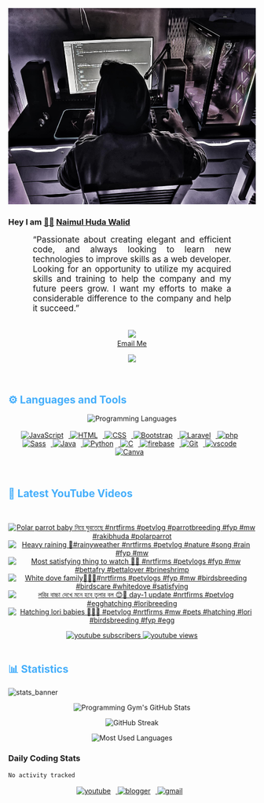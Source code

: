 <!-- ![github_cover_banner](https://www.digitalsolutionservices.com/img/services/web%20development.gif)-->

<div align="center" style="display:block;">
    <img height="400px" width="100%" alt="github cover banner" src="https://raw.githubusercontent.com/NaimulHudaWalid/NaimulHudaWalid/main/272276268_3114779035434264_920860974401480824_n.jpg"/> 
</div>

### Hey I am [👨🏻‍][facebook] [Naimul Huda Walid][youtube]



<p align:"center" style="text-align: justify; margin: 0 50px; font-size: 17px;" >
   “Passionate about creating elegant and efficient code, and always looking to learn new technologies to improve skills as a web developer. Looking for an opportunity to utilize my acquired skills and training to help the company and my future peers grow. I want my efforts to make a considerable difference to the company and help it succeed.”
<br>
<br>
<div align="center">

![](https://visitor-badge.glitch.me/badge?page_id=NaimulHudaWalid)
    <br />
[Email Me](mailto:dev.naimulhuda@gmail.com)
</div>
</p>
<!-- Typing SVG by DenverCoder1 - https://github.com/DenverCoder1/readme-typing-svg -->
<p align="center">
<!--   <a href="https://github.com/DenverCoder1/readme-typing-svg"> -->
    <img src="https://readme-typing-svg.herokuapp.com?color=E22FE4&width=380&height=45&lines=Open-Source+Enthusiast;Learning+In+Public;Empowering+Others;Nice+To+Meet+You+...&center=true"></a>

</p>
<br>
<!-- Languages and Tools -->

<h2 style="color: #44AEFB">⚙️ Languages and Tools</h2>
<div align="center" style="display:block;">
    <img width="100px" alt="Programming Languages" src="https://user-images.githubusercontent.com/78341798/194531121-47b0119a-ce00-439d-b586-125f86acb098.png"/> 
</div>
<br>   
<!-- Icons Resources -->
<!-- https://devicon.dev/ -->
<!-- https://cdn.jsdelivr.net/npm/simple-icons@v3/icons/ -->
<div align="center">
  <a href="https://developer.mozilla.org/en-US/docs/Web/JavaScript" target="_blank" rel="noreferrer">
      <img  alt="JavaScript" height="50px" style="padding-right:10px;" src="https://cdn.jsdelivr.net/gh/devicons/devicon/icons/javascript/javascript-plain.svg"/>
  </a>
  
 
  <a href="https://developer.mozilla.org/en-US/docs/Web/HTML" target="_blank" rel="noreferrer">
      <img  alt="HTML" height="50px" style="padding-right:10px;" src="https://cdn.jsdelivr.net/gh/devicons/devicon/icons/html5/html5-original.svg"/>
  </a>
  <a href="https://developer.mozilla.org/en-US/docs/Web/CSS" target="_blank" rel="noreferrer">
      <img  alt="CSS" height="50px" style="padding-right:10px;" src="https://cdn.jsdelivr.net/gh/devicons/devicon/icons/css3/css3-original.svg"/>
  </a>
  <a href="https://getbootstrap.com/" target="_blank" rel="noreferrer">
      <img  alt="Bootstrap" height="50px" style="padding-right:10px;" src="https://cdn.jsdelivr.net/gh/devicons/devicon/icons/bootstrap/bootstrap-original.svg"/>
  </a> 
  <a href="https://laravel.com/" target="_blank" rel="noreferrer">
      <img  alt="Laravel" height="50px" style="padding-right:10px;" src="https://cdn.jsdelivr.net/gh/devicons/devicon/icons/laravel/laravel-plain.svg"/>
  </a>
  <a href="https://www.php.net/" target="_blank" rel="noreferrer">
      <img  alt="php" height="50px" style="padding-right:10px;" src="https://cdn.jsdelivr.net/gh/devicons/devicon/icons/php/php-original.svg"/>
  </a>
  <a href="https://sass-lang.com/" target="_blank" rel="noreferrer">
      <img  alt="Sass" height="50px" style="padding-right:10px;" src="https://cdn.jsdelivr.net/gh/devicons/devicon/icons/sass/sass-original.svg"/>
  </a>
  <a href="https://www.java.com/en/" target="_blank" rel="noreferrer">
      <img  alt="Java" height="50px" style="padding-right:10px;" src="https://cdn.jsdelivr.net/gh/devicons/devicon/icons/java/java-original.svg"/>
  </a>    
  <a href="https://www.python.org/" target="_blank" rel="noreferrer">
      <img  alt="Python" height="50px" style="padding-right:10px;" src="https://cdn.jsdelivr.net/gh/devicons/devicon/icons/python/python-original.svg"/>
  </a>
  <a href="https://www.cprogramming.com/" target="_blank" rel="noreferrer">
      <img  alt="C" height="50px" style="padding-right:10px;" src="https://cdn.jsdelivr.net/gh/devicons/devicon/icons/c/c-original.svg"/>
  </a>
  
  <a href="https://firebase.google.com/" target="_blank" rel="noreferrer">
      <img  alt="firebase" height="50px" style="padding-right:10px;" src="https://cdn.jsdelivr.net/gh/devicons/devicon/icons/firebase/firebase-plain.svg"/>
  </a>
 
  <a href="https://git-scm.com/" target="_blank" rel="noreferrer">
      <img  alt="Git" height="50px" style="padding-right:10px;" src="https://cdn.jsdelivr.net/gh/devicons/devicon/icons/git/git-original.svg"/>
  </a>
  
  <a href="https://code.visualstudio.com/" target="_blank" rel="noreferrer">
      <img  alt="vscode" height="50px" style="padding-right:10px;"src="https://cdn.jsdelivr.net/gh/devicons/devicon/icons/vscode/vscode-original.svg"/>
  </a>
  <a href="https://www.canva.com/" target="_blank" rel="noreferrer">
      <img  alt="Canva" height="50px" style="padding-right:10px;" src="https://cdn.jsdelivr.net/gh/devicons/devicon/icons/canva/canva-original.svg"/> 
  </a>
</div>
<br>
<br>

<!-- Latest YouTube Videos -->

<h2 style="color: #44AEFB">🎦 Latest YouTube Videos</h2>
<br />

<!-- Resource/Reference: https://github.com/DenverCoder1/github-readme-youtube-cards -->
<div class="youtube videos cards" align="center">

<!-- BEGIN YOUTUBE-CARDS -->
[![Polar parrot baby নিয়ে ঘুরতেছে #nrtfirms #petvlog #parrotbreeding #fyp #mw #rakibhuda #polarparrot](https://ytcards.demolab.com/?id=q7XuvMmoDGk&title=Polar+parrot+baby+%E0%A6%A8%E0%A6%BF%E0%A7%9F%E0%A7%87+%E0%A6%98%E0%A7%81%E0%A6%B0%E0%A6%A4%E0%A7%87%E0%A6%9B%E0%A7%87+%23nrtfirms+%23petvlog+%23parrotbreeding+%23fyp+%23mw+%23rakibhuda+%23polarparrot&lang=en&timestamp=1718731857&background_color=%230d1117&title_color=%23ffffff&stats_color=%23dedede&max_title_lines=1&width=250&border_radius=5 "Polar parrot baby নিয়ে ঘুরতেছে #nrtfirms #petvlog #parrotbreeding #fyp #mw #rakibhuda #polarparrot")](https://www.youtube.com/watch?v=q7XuvMmoDGk)
[![Heavy raining 🖤#rainyweather #nrtfirms #petvlog #nature #song #rain #fyp #mw](https://ytcards.demolab.com/?id=7o5IquzOi4U&title=Heavy+raining+%F0%9F%96%A4%23rainyweather+%23nrtfirms+%23petvlog+%23nature+%23song+%23rain+%23fyp+%23mw&lang=en&timestamp=1718277895&background_color=%230d1117&title_color=%23ffffff&stats_color=%23dedede&max_title_lines=1&width=250&border_radius=5 "Heavy raining 🖤#rainyweather #nrtfirms #petvlog #nature #song #rain #fyp #mw")](https://www.youtube.com/watch?v=7o5IquzOi4U)
[![Most satisfying thing to watch 🥰🖤 #nrtfirms #petvlogs #fyp #mw #bettafry #bettalover #brineshrimp](https://ytcards.demolab.com/?id=jqQwSzodjYw&title=Most+satisfying+thing+to+watch+%F0%9F%A5%B0%F0%9F%96%A4+%23nrtfirms+%23petvlogs+%23fyp+%23mw+%23bettafry+%23bettalover+%23brineshrimp&lang=en&timestamp=1717954722&background_color=%230d1117&title_color=%23ffffff&stats_color=%23dedede&max_title_lines=1&width=250&border_radius=5 "Most satisfying thing to watch 🥰🖤 #nrtfirms #petvlogs #fyp #mw #bettafry #bettalover #brineshrimp")](https://www.youtube.com/watch?v=jqQwSzodjYw)
[![White dove family🖤💯🔥#nrtfirms #petvlogs #fyp #mw #birdsbreeding #birdscare #whitedove #satisfying](https://ytcards.demolab.com/?id=fhA1kWeKkH8&title=White+dove+family%F0%9F%96%A4%F0%9F%92%AF%F0%9F%94%A5%23nrtfirms+%23petvlogs+%23fyp+%23mw+%23birdsbreeding+%23birdscare+%23whitedove+%23satisfying&lang=en&timestamp=1717855834&background_color=%230d1117&title_color=%23ffffff&stats_color=%23dedede&max_title_lines=1&width=250&border_radius=5 "White dove family🖤💯🔥#nrtfirms #petvlogs #fyp #mw #birdsbreeding #birdscare #whitedove #satisfying")](https://www.youtube.com/watch?v=fhA1kWeKkH8)
[![লরির বাচ্চা দেখে মনে হবে তুলার বল 😊🥰 day-1 update #nrtfirms #petvlog #egghatching #loribreeding](https://ytcards.demolab.com/?id=V3F5RxndGT8&title=%E0%A6%B2%E0%A6%B0%E0%A6%BF%E0%A6%B0+%E0%A6%AC%E0%A6%BE%E0%A6%9A%E0%A7%8D%E0%A6%9A%E0%A6%BE+%E0%A6%A6%E0%A7%87%E0%A6%96%E0%A7%87+%E0%A6%AE%E0%A6%A8%E0%A7%87+%E0%A6%B9%E0%A6%AC%E0%A7%87+%E0%A6%A4%E0%A7%81%E0%A6%B2%E0%A6%BE%E0%A6%B0+%E0%A6%AC%E0%A6%B2+%F0%9F%98%8A%F0%9F%A5%B0+day-1+update+%23nrtfirms+%23petvlog+%23egghatching+%23loribreeding&lang=en&timestamp=1717585215&background_color=%230d1117&title_color=%23ffffff&stats_color=%23dedede&max_title_lines=1&width=250&border_radius=5 "লরির বাচ্চা দেখে মনে হবে তুলার বল 😊🥰 day-1 update #nrtfirms #petvlog #egghatching #loribreeding")](https://www.youtube.com/watch?v=V3F5RxndGT8)
[![Hatching lori babies 💯🖤🔥 #petvlog #nrtfirms #mw #pets #hatching  #lori #birdsbreeding #fyp #egg](https://ytcards.demolab.com/?id=nAATHnfFvm0&title=Hatching+lori+babies+%F0%9F%92%AF%F0%9F%96%A4%F0%9F%94%A5+%23petvlog+%23nrtfirms+%23mw+%23pets+%23hatching++%23lori+%23birdsbreeding+%23fyp+%23egg&lang=en&timestamp=1717517609&background_color=%230d1117&title_color=%23ffffff&stats_color=%23dedede&max_title_lines=1&width=250&border_radius=5 "Hatching lori babies 💯🖤🔥 #petvlog #nrtfirms #mw #pets #hatching  #lori #birdsbreeding #fyp #egg")](https://www.youtube.com/watch?v=nAATHnfFvm0)
<!-- END YOUTUBE-CARDS -->
</div>

<!-- Begin Youtube Buttons -->
<!-- Resource/Reference:  https://github.com/DenverCoder1/custom-icon-badges -->
<div class="youtube buttons" align="center">
    <a href="https://www.youtube.com/channel/UCa3YaFwzSII0kKg3Nads2dQ"  target="_blank">
        <img alt="youtube subscribers" src="https://img.shields.io/youtube/channel/subscribers/UCa3YaFwzSII0kKg3Nads2dQ?logo=youtube&logoColor=red&style=for-the-badge"/>
    </a> 
    <a href="https://www.youtube.com/channel/UCa3YaFwzSII0kKg3Nads2dQ"  target="_blank">
        <img alt="youtube views" src="https://custom-icon-badges.demolab.com/youtube/channel/views/UCa3YaFwzSII0kKg3Nads2dQ?color=%23E05D44&logo=eye&logoColor=white&style=for-the-badge&labelColor=#555555"/>
    </a> 
</div>
<br>
<!-- End Youtube Buttons -->

<!-- Statistics -->

<h2 style="color: #44AEFB">📊 Statistics</h2>

![stats_banner](https://user-images.githubusercontent.com/78341798/194534778-d662496c-ae00-4e8d-ae9b-b90912054e7f.gif)

<!-- Begin Stats Cards -->
<!-- Resources:  -->
<!-- Github & Languages Stats: https://github.com/naimul15-12090/github-readme-stats --> 
<!-- Streak Stats: https://github.com/denvercoder1/github-readme-streak-stats -->
<!-- Change the value after ?username= to your GitHub username. -->
<div class="stats" align="center">

![Programming Gym's GitHub Stats](https://github-readme-stats.vercel.app/api?username=NaimulHudaWalid&hide=stars&count_private=true&show_icons=true&theme=algolia&border_radius=20)

![GitHub Streak](https://streak-stats.demolab.com?user=NaimulHudaWalid&count_private=true&theme=algolia&border_radius=22)

![Most Used Languages](https://github-readme-stats.vercel.app/api/top-langs/?username=NaimulHudaWalid&langs_count=8&layout=compact&show_icons=true&theme=algolia&border_radius=20)
    
<!-- ![Top Langs](https://github-readme-stats.vercel.app/api/top-langs/?username=naimul15-12090&langs_count=8) -->
<!-- [![Top Langs](https://github-readme-stats.vercel.app/api/top-langs/?username=naimul15-12090&layout=compact)](https://github.com/anuraghazra/github-readme-stats)
 -->
    
</div>
<!--  End Stats Cards -->



### Daily Coding Stats
<!--START_SECTION:waka-->

```txt
No activity tracked
```

<!--END_SECTION:waka-->
<!-- Begin Footer -->
<!-- Icons Resources -->
<!-- https://devicon.dev/ -->
<div class="footer" align="center" style="margin:15px;">
    <a href="https://www.youtube.com/channel/UCa3YaFwzSII0kKg3Nads2dQ" target="_blank">
        <img  style="margin:0 10px 10px 0;" src="https://user-images.githubusercontent.com/78341798/194531650-698ef1b1-9cbd-4b4f-96ef-5a2ec4b5d7e6.svg" alt="youtube" width="40px"/>
    </a>
    <a href="https://www.linkedin.com/in/naimulhudawalid/" target="_blank">
        <img style="margin:0 10px 10px 0;" src="https://user-images.githubusercontent.com/78341798/194531458-b5dfeb1b-bad5-4dfa-909a-2e402262db9a.svg" alt="blogger" width="40px"/>
    </a>
    <a href="mailto:dev.naimulhuda@gmail.com" target="_blank">
        <img style="margin:0 10px 10px 0;" src="https://user-images.githubusercontent.com/78341798/194531383-ddb2b774-5bb9-491c-b601-4a4a7d9792fb.svg" alt="gmail" width="40px"/>
    </a>
</div>
<!-- End Footer -->

[youtube]: https://www.youtube.com/channel/UCa3YaFwzSII0kKg3Nads2dQ
[facebook]: https://www.facebook.com/profile.php?id=100007065945838
